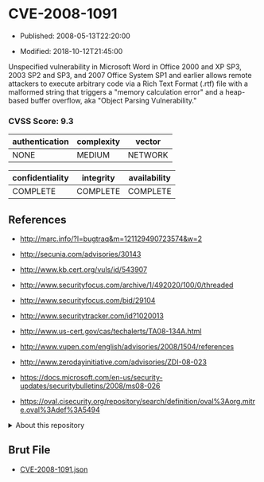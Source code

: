 # CVE-2008-1091

- Published: 2008-05-13T22:20:00

- Modified: 2018-10-12T21:45:00

Unspecified vulnerability in Microsoft Word in Office 2000 and XP SP3, 2003 SP2 and SP3, and 2007 Office System SP1 and earlier allows remote attackers to execute arbitrary code via a Rich Text Format (.rtf) file with a malformed string that triggers a "memory calculation error" and a heap-based buffer overflow, aka "Object Parsing Vulnerability."

### CVSS Score: **9.3**

| authentication | complexity | vector |
| --- | --- | --- |
| NONE | MEDIUM | NETWORK |

| confidentiality | integrity | availability |
| --- | --- | --- |
| COMPLETE | COMPLETE | COMPLETE |

## References

* http://marc.info/?l=bugtraq&m=121129490723574&w=2

* http://secunia.com/advisories/30143

* http://www.kb.cert.org/vuls/id/543907

* http://www.securityfocus.com/archive/1/492020/100/0/threaded

* http://www.securityfocus.com/bid/29104

* http://www.securitytracker.com/id?1020013

* http://www.us-cert.gov/cas/techalerts/TA08-134A.html

* http://www.vupen.com/english/advisories/2008/1504/references

* http://www.zerodayinitiative.com/advisories/ZDI-08-023

* https://docs.microsoft.com/en-us/security-updates/securitybulletins/2008/ms08-026

* https://oval.cisecurity.org/repository/search/definition/oval%3Aorg.mitre.oval%3Adef%3A5494

<details>
<summary>About this repository</summary> 

  This repository is part of the project [Live Hack CVE](https://github.com/Live-Hack-CVE). Main website can be found [www.live-hack.org](https://www.live-hack.org) 
  
  Made by [Sn0wAlice](https://github.com/Sn0wAlice) for the people that care about security and need to have a feed of the latest CVEs. Hope you enjoy it, don't forget to star the repo and follow me on [Twitter](https://twitter.com/Sn0wAlice) and [Github](https://github.com/Sn0wAlice). And that is my [personnal website](https://www.alice-snow.me/)

  - [Home Page](https://github.com/Live-Hack-CVE)
  - [Framework](https://github.com/Live-Hack-CVE/cve-framework)
  - [CVE database](https://github.com/Live-Hack-CVE/full_database)
  - [Changelog](https://github.com/Live-Hack-CVE/Changelog)
</details>

## Brut File

* [CVE-2008-1091.json](https://raw.githubusercontent.com/Live-Hack-CVE/full_database/main/cves/2008/CVE-2008-1091.json)

